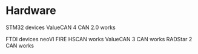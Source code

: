 Hardware
=========

STM32 devices
	ValueCAN 4
		CAN 2.0 works

FTDI devices
	neoVI FIRE
		HSCAN works
	ValueCAN 3
		CAN works
	RADStar 2
		CAN works